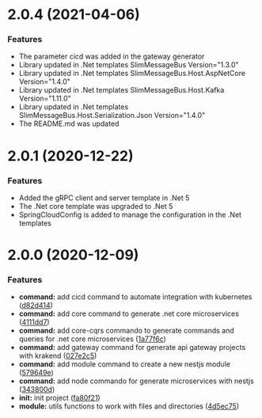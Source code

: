 
# 2.0.4 (2021-04-06)

### Features

* The parameter cicd was added in the gateway generator
* Library updated in .Net templates SlimMessageBus Version="1.3.0"
* Library updated in .Net templates SlimMessageBus.Host.AspNetCore Version="1.4.0"
* Library updated in .Net templates SlimMessageBus.Host.Kafka Version="1.11.0"
* Library updated in .Net templates SlimMessageBus.Host.Serialization.Json Version="1.4.0"
* The README.md was updated


# 2.0.1 (2020-12-22)

### Features

* Added the gRPC client and server template in .Net 5
* The .Net core template was upgraded to .Net 5
* SpringCloudConfig is added to manage the configuration in the .Net templates


# 2.0.0 (2020-12-09)

### Features

* **command:** add cicd command to automate integration with kubernetes ([d82d414](https://dev.azure.com/SiigoDevOps/Siigo/_git/Siigo.Cli/commits/d82d4142668bc36f1867a5818f8f75dfbc2dd070))
* **command:** add core command to generate .net core microservices ([4111dd7](https://dev.azure.com/SiigoDevOps/Siigo/_git/Siigo.Cli/commits/4111dd749abc24289a7b302a0b0c5c4d504e67be))
* **command:** add core-cqrs commando to generate commands and queries for .net core microservices ([1a77f6c](https://dev.azure.com/SiigoDevOps/Siigo/_git/Siigo.Cli/commits/1a77f6c6e53ed6ce691d224dba1472e09614c1de))
* **command:** add gateway command for generate api gateway projects with krakend ([027e2c5](https://dev.azure.com/SiigoDevOps/Siigo/_git/Siigo.Cli/commits/027e2c566998587540f691f22a8731059b3ec11e))
* **command:** add module command to create a new nestjs module ([579649e](https://dev.azure.com/SiigoDevOps/Siigo/_git/Siigo.Cli/commits/579649e30ca01ea8ee16ec3ba207af242b2fe0cb))
* **command:** add node commando for generate microservices with nestjs ([343800d](https://dev.azure.com/SiigoDevOps/Siigo/_git/Siigo.Cli/commits/343800d264eaa383362761114e12e02e330ea051))
* **init:** init project ([fa80f21](https://dev.azure.com/SiigoDevOps/Siigo/_git/Siigo.Cli/commits/fa80f211b989c4792d51e1e5d4220c834037bea2))
* **module:** utils functions to work with files and directories ([4d5ec75](https://dev.azure.com/SiigoDevOps/Siigo/_git/Siigo.Cli/commits/4d5ec7571f69d2e6fd59b0eedca17778a8b268ab))
